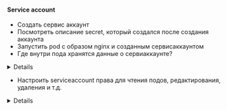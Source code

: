 #### Service account
* Создать сервис аккаунт
* Посмотреть описание secret, который создался после создания аккаунта
* Запустить pod с образом nginx и созданным сервисаккаунтом
* Где внутри пода хранятся данные о сервиаккаунте?
<details>
```bash

kubectl create serviceaccount testsvc  
kubectl get serviceaccounts,secret  
kubectl describe secrets testsvc-token-76df2  
```

```yaml
---
apiVersion: v1
kind: Pod
metadata:
  creationTimestamp: null
  labels:
    run: nginx
  name: nginx
spec:
  serviceAccountName: testsvc
  containers:
  - image: nginx
    name: nginx
    resources: {}
  dnsPolicy: ClusterFirst
  restartPolicy: Always
status: {}
```

```bash
mount | grep secret  
ls /run/secrets/kubernetes.io/serviceaccount/  
curl https://kubernetes -kv  

```
</details>

* Настроить serviceaccount права для чтения подов, редактирования, удаления и т.д.

<details>

```bash
kubectl auth can-i delete pod --as testsvc  
kubectl auth can-i delete pod --as system:serviceaccount:default:testsvc  
kubectl create clusterrolebinding tessvc --clusterrole=edit --serviceaccount default:testsvc


</details>